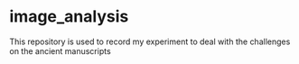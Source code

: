 # image_analysis
This repository is used to record my experiment to deal with the challenges on the ancient manuscripts
